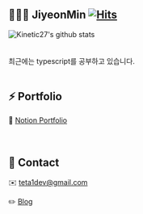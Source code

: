 ## 👩🏻‍💻 JiyeonMin [![Hits](https://hits.seeyoufarm.com/api/count/incr/badge.svg?url=https%3A%2F%2Fgithub.com%2Fichbinmin2%2Fhit-counter&count_bg=%239589D1&title_bg=%23555555&icon=&icon_color=%23E7E7E7&title=hits&edge_flat=false)](https://hits.seeyoufarm.com)
![Kinetic27's github stats](https://github-readme-stats.vercel.app/api?username=ichbinmin2&show_icons=true&theme=dark) <br/><br/><br/>
최근에는  typescript를 공부하고 있습니다. 
<br/><br/>
## ⚡️ Portfolio
📂 [Notion Portfolio](https://www.notion.so/Frontend-Developer-Min-Jiyeon-dfe3e06c458b4adfae57e0042351cfe1) <br/><br/><br/>

## 📌 Contact
✉️ teta1dev@gmail.com

✏️ [Blog](https://velog.io/@ichbinmin2)
